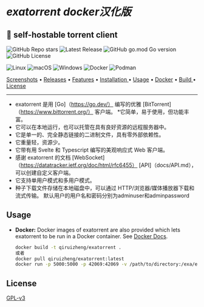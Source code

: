 # *exatorrent docker汉化版*
## 🧲 self-hostable torrent client

![GitHub Repo stars](https://img.shields.io/github/stars/varbhat/exatorrent)
![Latest Release](https://img.shields.io/github/release/varbhat/exatorrent)
![GitHub go.mod Go version](https://img.shields.io/github/go-mod/go-version/varbhat/exatorrent)
![GitHub License](https://img.shields.io/github/license/varbhat/exatorrent?logoColor=violet)

![Linux](https://img.shields.io/badge/Linux-%23.svg?logo=linux&color=FCC624&logoColor=black)
![macOS](https://img.shields.io/badge/macOS-%23.svg?logo=apple&color=000000&logoColor=white)
![Windows](https://img.shields.io/badge/Windows-%23.svg?logo=windows&color=0078D6&logoColor=white)
![Docker](https://img.shields.io/badge/docker-%23.svg?logo=docker&color=1D63ED&logoColor=white)
![Podman](https://img.shields.io/badge/podman-%23.svg?logo=podman&color=734392&logoColor=white)

<p><a href="docs/screenshots.md">Screenshots</a> &bull; <a href="https://github.com/varbhat/exatorrent/releases/latest">Releases</a> &bull; <a href="#features">Features</a> &bull; <a href="#usage"> Installation </a> &bull; <a href="docs/usage.md"> Usage</a> &bull; <a href="docs/docker.md">Docker</a> &bull; <a href="docs/build.md"> Build </a> &bull; <a href="LICENSE">License</a></p>
<hr>

* exatorrent 是用 [Go]（https://go.dev/） 编写的优雅 [BitTorrent]（https://www.bittorrent.org/） 客户端。
*它简单，易于使用，但功能丰富。
* 它可以在本地运行，也可以托管在具有良好资源的远程服务器中。
* 它是单一的、完全静态链接的二进制文件，具有零外部依赖性。
* 它重量轻，资源少。
* 它带有用 Svelte 和 Typescript 编写的美观响应式 Web 客户端。
* 感谢 exatorrent 的文档 [WebSocket]（https://datatracker.ietf.org/doc/html/rfc6455） [API]（docs/API.md），可以创建自定义客户端。
* 它支持单用户模式和多用户模式。
* 种子下载文件存储在本地磁盘中，可以通过 HTTP/浏览器/媒体播放器下载和流式传输。
 默认用户的用户名和密码分别为adminuser和adminpassword

## Usage

 * **Docker:** Docker images of exatorrent are also provided which lets exatorrent to be run in a Docker container. See [Docker Docs](docs/docker.md).
   ```bash
   docker build -t qiruizheng/exatorrent .
   或者 
   docker pull qiruizheng/exatorrent:latest
   docker run -p 5000:5000 -p 42069:42069 -v /path/to/directory:/exa/exadir qiruizheng/exatorrent:latest
   ```


## License
[GPL-v3](LICENSE)
